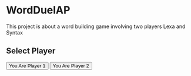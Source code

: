 <h1>WordDuelAP</h1>
<p>This project is about a word building game involving two players Lexa and Syntax</p>
<h2>Select Player</h2>
<button id='player 1'>You Are Player 1</button>
<button id='player 2'>You Are Player 2</button>
